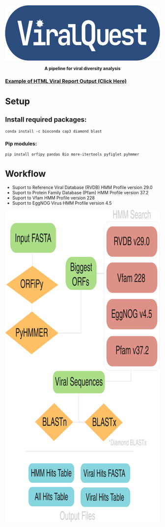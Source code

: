 <br>

<div align="center">

<img src="https://github.com/gabrielvpina/my_images/blob/main/viralquest.png" width="530" height="180">
  
  <p align="center">
    <strong>A pipeline for viral diversity analysis</strong>
  </p>
</div>


### [Example of HTML Viral Report Output (Click Here)](https://indigo-silva-18.tiiny.site)


# Setup
## Install required packages:
```
conda install -c bioconda cap3 diamond blast
```
### Pip modules:
```
pip install orfipy pandas Bio more-itertools pyfiglet pyhmmer
```
# Workflow
* Suport to Reference Viral Database (RVDB) HMM Profile version 29.0
* Suport to Protein Family Database (Pfam) HMM Profile version 37.2
* Suport to Vfam HMM Profile version 228
* Suport to EggNOG Virus HMM Profile version 4.5


<img src="https://github.com/gabrielvpina/my_images/blob/main/vq-scheme.png" width="851" height="1018">




